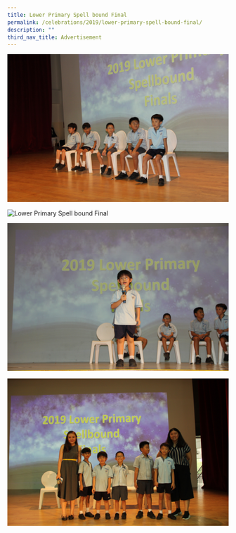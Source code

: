 ```yaml
---
title: Lower Primary Spell bound Final
permalink: /celebrations/2019/lower-primary-spell-bound-final/
description: ""
third_nav_title: Advertisement
---
```

![Lower Primary Spell bound Final](/images/Celebrations/2019/Lower%20Primary%20Spellbound/lpsbl1.jpg)

![Lower Primary Spell bound Final](/images/Celebrations/2019/Lower%20Primary%20Spellbound/lpsbl2.jpg)

![Lower Primary Spell bound Final](/images/Celebrations/2019/Lower%20Primary%20Spellbound/lpsbl3.jpg)

![Lower Primary Spell bound Final](/images/Celebrations/2019/Lower%20Primary%20Spellbound/lpsbl4.jpg)